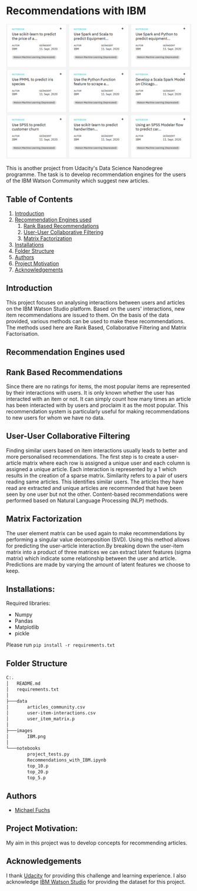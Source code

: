 
# Recommendations with IBM


![IBM](images/IBM.png)

This is another project from Udacity's Data Science Nanodegree programme.
The task is to develop recommendation engines for the users of the IBM Watson Community which suggest new articles.


## Table of Contents
1. [Introduction](#introduction)
2. [Recommendation Engines used](#engines_used)
	1. [Rank Based Recommendations](#rank_based)
	2. [User-User Collaborative Filtering](#user_user_based)
	3. [Matrix Factorization](#svd)
3. [Installations](#installations)
4. [Folder Structure](#folders)
5. [Authors](#authors)
6. [Project Motivation](#motivation)
7. [Acknowledgements](#acknowledgement)


<a name="introduction"></a>

## Introduction

This project focuses on analysing interactions between users and articles on the IBM Watson Studio platform. Based on the users' interactions, new item recommendations are issued to them. 
On the basis of the data provided, various methods can be used to make these recommendations. The methods used here are Rank Based, Collaborative Filtering and Matrix Factorisation.

<a name="engines_used"></a>

## Recommendation Engines used

<a name="rank_based"></a>

## Rank Based Recommendations

Since there are no ratings for items, the most popular items are represented by their interactions with users.
It is only known whether the user has interacted with an item or not.
It can simply count how many times an article has been interacted with by users and proclaim it as the most popular.
This recommendation system is particularly useful for making recommendations to new users for whom we have no data.

<a name="user_user_based"></a>

## User-User Collaborative Filtering

Finding similar users based on item interactions usually leads to better and more personalised recommendations.
The first step is to create a user-article matrix where each row is assigned a unique user and each column is assigned a unique article.
Each interaction is represented by a 1 which results in the creation of a sparse matrix.
Similarity refers to a pair of users reading same articles.
This identifies similar users. The articles they have read are extracted and unique articles are recommended that have been seen by one user but not the other.
Content-based recommendations were performed based on Natural Language Processing (NLP) methods.

<a name="svd"></a>

## Matrix Factorization

The user element matrix can be used again to make recommendations by performing a singular value decomposition (SVD).
Using this method allows for predicting the user-article interaction.By breaking down the user-item matrix into a product of three matrices we can extract latent features (sigma matrix) which indicate some relationship between the user and article. Predictions are made by varying the amount of latent features we choose to keep.

<a name="installations"></a>

## Installations:

Required libraries:

+ Numpy
+ Pandas
+ Matplotlib
+ pickle

Please run `pip install -r requirements.txt`

<a name="motivation"></a>


<a name="folders"></a> 

## Folder Structure

```
C:.
│   README.md
│   requirements.txt
│
├───data
│       articles_community.csv
│       user-item-interactions.csv
│       user_item_matrix.p
│
├───images
│       IBM.png
│
└───notebooks
        project_tests.py
        Recommendations_with_IBM.ipynb
        top_10.p
        top_20.p
        top_5.p
```


<a name="authors"></a>

## Authors

+ [Michael Fuchs](https://github.com/MFuchs1989)

## Project Motivation: 
My aim in this project was to develop concepts for recommending articles.

<a name="acknowledgement"></a>

## Acknowledgements

I thank [Udacity](https://www.udacity.com/) for providing this challenge and learning experience. I also acknowledge [IBM Watson Studio](https://jp-tok.dataplatform.cloud.ibm.com/login?preselect_region=true) for providing the dataset for this project.